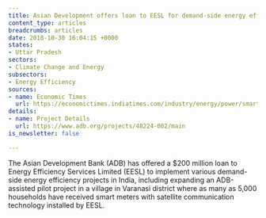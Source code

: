 ```yaml
---
title: Asian Development offers loan to EESL for demand-side energy efficiency projects
content_type: articles
breadcrumbs: articles
date: 2018-10-30 16:04:15 +0000
states:
- Uttar Pradesh
sectors:
- Climate Change and Energy
subsectors:
- Energy Efficiency
sources:
- name: Economic Times
  url: https://economictimes.indiatimes.com/industry/energy/power/smart-electricity-meters-in-rural-india-a-win-win-asian-development-bank/articleshow/66400296.cms
details:
- name: Project Details
  url: https://www.adb.org/projects/48224-002/main
is_newsletter: false

---
```

The Asian Development Bank (ADB) has offered a $200 million loan to Energy Efficiency Services Limited (EESL) to implement various demand-side energy efficiency projects in India, including expanding an ADB-assisted pilot project in a village in Varanasi district where as many as 5,000 households have received smart meters with satellite communication technology installed by EESL. 
